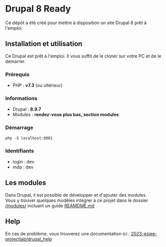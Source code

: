 # Drupal 8 Ready

Ce dépôt a été créé pour mettre à disposition un site Drupal 8 prêt à l'emploi.

## Installation et utilisation

Ce Drupal est prêt à l'emploi. Il vous suffit de le cloner sur votre PC et de le démarrer.

### Prérequis

- PHP : **v7.3** (ou ultérieur)

### Informations

- Drupal : **8.9.7**
- Modules : **rendez-vous plus bas, section modules**

### Démarrage

```
php -S localhost:8001
```

###  Identifiants

- login : dev
- mdp : dev

## Les modules

Dans Drupal, il est possible de développer et d'ajouter des modules.
<br/>Vous y trouver quelques modèles intégrer à ce projet dans le dossier [/modules/](/modules/) incluant un guide [REAMDME.md](/modules/README.md)

## Help

En cas de problème, vous trouverez une documentation ici : [2023-esiee-projectlab/drupal_help](https://github.com/2023-esiee-projectlab/drupal_help)